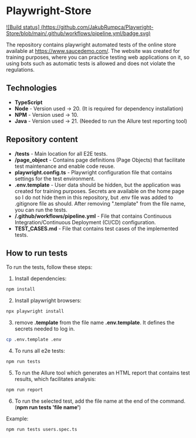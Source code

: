 # Playwright-Store
[![Build status] (https://github.com/JakubRumpca/Playwright-Store/blob/main/.github/workflows/pipeline.yml/badge.svg)](https://github.com/JakubRumpca/Playwright-Store/actions/workflows/pipeline.yml)

The repository contains playwright automated tests of the online store available at https://www.saucedemo.com/. The website was created for training purposes, where you can practice testing web applications on it, so using bots such as automatic tests is allowed and does not violate the regulations.

## Technologies

- **TypeScript**
- **Node** - Version used -> 20. (It is required for dependency installation)
- **NPM** - Version used -> 10.
- **Java** - Version used -> 21. (Needed to run the Allure test reporting tool)

## Repository content

- **/tests** - Main location for all E2E tests.
- **/page_object** - Contains page definitions (Page Objects) that facilitate test maintenance and enable code reuse.
- **playwright.config.ts** - Playwright configuration file that contains settings for the test environment.
- **.env.template** - User data should be hidden, but the application was created for training purposes. Secrets are available on the home page so I do not hide them in this repository, but .env file was added to .gitignore file as should. After removing ".template" from the file name, you can run the tests.
- **/.github/workflows/pipeline.yml** - File that contains Continuous Integration/Continuous Deployment (CI/CD) configuration.
- **TEST_CASES.md** - File that contains test cases of the implemented tests.

## How to run tests

To run the tests, follow these steps:

1. Install dependencies:

```bash
npm install
```

2. Install playwright browsers:

```bash
npx playwright install
```

3. remove **.template** from the file name **.env.template**. It defines the secrets needed to log in.

```bash
cp .env.template .env
```

4. To runs all e2e tests:

```bash
npm run tests
```

5. To run the Allure tool which generates an HTML report that contains test results, which facilitates analysis:

```bash
npm run report
```

6. To run the selected test, add the file name at the end of the command. (**npm run tests 'file name'**) 

Example:

```bash
npm run tests users.spec.ts
```